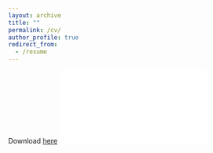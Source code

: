```yaml
---
layout: archive
title: ""
permalink: /cv/
author_profile: true
redirect_from:
  - /resume
---
```


Download [here](cv_042019.pdf) 
<embed src="../../files/cv_042019.pdf" type="application/pdf" />


